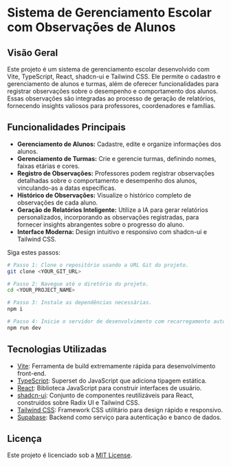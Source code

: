 # Sistema de Gerenciamento Escolar com Observações de Alunos
## Visão Geral

Este projeto é um sistema de gerenciamento escolar desenvolvido com Vite, TypeScript, React, shadcn-ui e Tailwind CSS. Ele permite o cadastro e gerenciamento de alunos e turmas, além de oferecer funcionalidades para registrar observações sobre o desempenho e comportamento dos alunos. Essas observações são integradas ao processo de geração de relatórios, fornecendo insights valiosos para professores, coordenadores e famílias.

## Funcionalidades Principais

*   **Gerenciamento de Alunos:** Cadastre, edite e organize informações dos alunos.
*   **Gerenciamento de Turmas:** Crie e gerencie turmas, definindo nomes, faixas etárias e cores.
*   **Registro de Observações:** Professores podem registrar observações detalhadas sobre o comportamento e desempenho dos alunos, vinculando-as a datas específicas.
*   **Histórico de Observações:** Visualize o histórico completo de observações de cada aluno.
*   **Geração de Relatórios Inteligente:** Utilize a IA para gerar relatórios personalizados, incorporando as observações registradas, para fornecer insights abrangentes sobre o progresso do aluno.
*   **Interface Moderna:** Design intuitivo e responsivo com shadcn-ui e Tailwind CSS.



Siga estes passos:
```sh
# Passo 1: Clone o repositório usando a URL Git do projeto.
git clone <YOUR_GIT_URL>

# Passo 2: Navegue até o diretório do projeto.
cd <YOUR_PROJECT_NAME>

# Passo 3: Instale as dependências necessárias.
npm i

# Passo 4: Inicie o servidor de desenvolvimento com recarregamento automático e uma visualização instantânea.
npm run dev
```

## Tecnologias Utilizadas

*   [Vite](https://vitejs.dev/): Ferramenta de build extremamente rápida para desenvolvimento front-end.
*   [TypeScript](https://www.typescriptlang.org/): Superset do JavaScript que adiciona tipagem estática.
*   [React](https://reactjs.org/): Biblioteca JavaScript para construir interfaces de usuário.
*   [shadcn-ui](https://ui.shadcn.com/): Conjunto de componentes reutilizáveis para React, construídos sobre Radix UI e Tailwind CSS.
*   [Tailwind CSS](https://tailwindcss.com/): Framework CSS utilitário para design rápido e responsivo.
*   [Supabase](https://supabase.com/): Backend como serviço para autenticação e banco de dados.


## Licença

Este projeto é licenciado sob a [MIT License](LICENSE).

